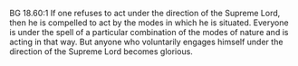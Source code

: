 BG 18.60:1	If one refuses to act under the direction of the Supreme Lord, then he is compelled to act by the modes in which he is situated. Everyone is under the spell of a particular combination of the modes of nature and is acting in that way. But anyone who voluntarily engages himself under the direction of the Supreme Lord becomes glorious.